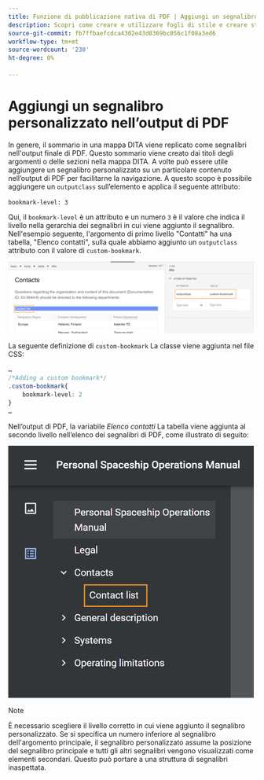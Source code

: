 ```yaml
---
title: Funzione di pubblicazione nativa di PDF | Aggiungi un segnalibro personalizzato nell’output di PDF
description: Scopri come creare e utilizzare fogli di stile e creare stili per i contenuti.
source-git-commit: fb7ffbaefcdca4302e43d8369bc056c1f08a3ed6
workflow-type: tm+mt
source-wordcount: '230'
ht-degree: 0%

---
```



# Aggiungi un segnalibro personalizzato nell’output di PDF

In genere, il sommario in una mappa DITA viene replicato come segnalibri nell&#39;output finale di PDF. Questo sommario viene creato dai titoli degli argomenti o delle sezioni nella mappa DITA. A volte può essere utile aggiungere un segnalibro personalizzato su un particolare contenuto nell’output di PDF per facilitarne la navigazione. A questo scopo è possibile aggiungere un `outputclass` sull’elemento e applica il seguente attributo:

`bookmark-level: 3`

Qui, il `bookmark-level` è un attributo e un numero `3` è il valore che indica il livello nella gerarchia dei segnalibri in cui viene aggiunto il segnalibro. Nell&#39;esempio seguente, l&#39;argomento di primo livello &quot;Contatti&quot; ha una tabella, &quot;Elenco contatti&quot;, sulla quale abbiamo aggiunto un `outputclass` attributo con il valore di `custom-bookmark`.


<img src="./assets/custom-bookmark-attribute.png" width="500">

La seguente definizione di `custom-bookmark` La classe viene aggiunta nel file CSS:

```css
…
/*Adding a custom bookmark*/
.custom-bookmark{
    bookmark-level: 2
}
…
```

Nell’output di PDF, la variabile *Elenco contatti* La tabella viene aggiunta al secondo livello nell’elenco dei segnalibri di PDF, come illustrato di seguito:

<img src="./assets/custom-bookmark-in-pdf-output.png" width="500">

>[!NOTE]
>
>È necessario scegliere il livello corretto in cui viene aggiunto il segnalibro personalizzato. Se si specifica un numero inferiore al segnalibro dell&#39;argomento principale, il segnalibro personalizzato assume la posizione del segnalibro principale e tutti gli altri segnalibri vengono visualizzati come elementi secondari. Questo può portare a una struttura di segnalibri inaspettata.

